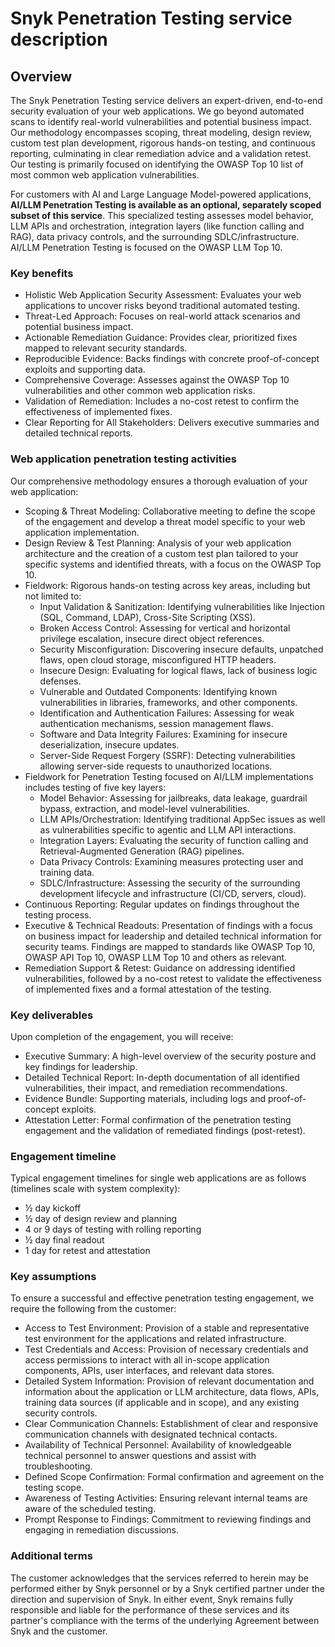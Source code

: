 # Snyk Penetration Testing service description

## Overview

The Snyk Penetration Testing service delivers an expert-driven, end-to-end security evaluation of your web applications. We go beyond automated scans to identify real-world vulnerabilities and potential business impact. Our methodology encompasses scoping, threat modeling, design review, custom test plan development, rigorous hands-on testing, and continuous reporting, culminating in clear remediation advice and a validation retest. Our testing is primarily focused on identifying the OWASP Top 10 list of most common web application vulnerabilities.

For customers with AI and Large Language Model-powered applications, **AI/LLM Penetration Testing is available as an optional, separately scoped subset of this service**. This specialized testing assesses model behavior, LLM APIs and orchestration, integration layers (like function calling and RAG), data privacy controls, and the surrounding SDLC/infrastructure. AI/LLM Penetration Testing is focused on the OWASP LLM Top 10.

### Key benefits

* Holistic Web Application Security Assessment: Evaluates your web applications to uncover risks beyond traditional automated testing.
* Threat-Led Approach: Focuses on real-world attack scenarios and potential business impact.
* Actionable Remediation Guidance: Provides clear, prioritized fixes mapped to relevant security standards.
* Reproducible Evidence: Backs findings with concrete proof-of-concept exploits and supporting data.
* Comprehensive Coverage: Assesses against the OWASP Top 10 vulnerabilities and other common web application risks.
* Validation of Remediation: Includes a no-cost retest to confirm the effectiveness of implemented fixes.
* Clear Reporting for All Stakeholders: Delivers executive summaries and detailed technical reports.

### Web application penetration testing activities

Our comprehensive methodology ensures a thorough evaluation of your web application:

* Scoping & Threat Modeling: Collaborative meeting to define the scope of the engagement and develop a threat model specific to your web application implementation.
* Design Review & Test Planning: Analysis of your web application architecture and the creation of a custom test plan tailored to your specific systems and identified threats, with a focus on the OWASP Top 10.
* Fieldwork: Rigorous hands-on testing across key areas, including but not limited to:
  * Input Validation & Sanitization: Identifying vulnerabilities like Injection (SQL, Command, LDAP), Cross-Site Scripting (XSS).
  * Broken Access Control: Assessing for vertical and horizontal privilege escalation, insecure direct object references.
  * Security Misconfiguration: Discovering insecure defaults, unpatched flaws, open cloud storage, misconfigured HTTP headers.
  * Insecure Design: Evaluating for logical flaws, lack of business logic defenses.
  * Vulnerable and Outdated Components: Identifying known vulnerabilities in libraries, frameworks, and other components.
  * Identification and Authentication Failures: Assessing for weak authentication mechanisms, session management flaws.
  * Software and Data Integrity Failures: Examining for insecure deserialization, insecure updates.
  * Server-Side Request Forgery (SSRF): Detecting vulnerabilities allowing server-side requests to unauthorized locations.
* Fieldwork for Penetration Testing focused on AI/LLM implementations includes testing of five key layers:
  * Model Behavior: Assessing for jailbreaks, data leakage, guardrail bypass, extraction, and model-level vulnerabilities.
  * LLM APIs/Orchestration: Identifying traditional AppSec issues as well as vulnerabilities specific to agentic and LLM API interactions.
  * Integration Layers: Evaluating the security of function calling and Retrieval-Augmented Generation (RAG) pipelines.
  * Data Privacy Controls: Examining measures protecting user and training data.
  * SDLC/Infrastructure: Assessing the security of the surrounding development lifecycle and infrastructure (CI/CD, servers, cloud).
* Continuous Reporting: Regular updates on findings throughout the testing process.
* Executive & Technical Readouts: Presentation of findings with a focus on business impact for leadership and detailed technical information for security teams. Findings are mapped to standards like OWASP Top 10, OWASP API Top 10, OWASP LLM Top 10 and others as relevant.
* Remediation Support & Retest: Guidance on addressing identified vulnerabilities, followed by a no-cost retest to validate the effectiveness of implemented fixes and a formal attestation of the testing.

### Key deliverables

Upon completion of the engagement, you will receive:

* Executive Summary: A high-level overview of the security posture and key findings for leadership.
* Detailed Technical Report: In-depth documentation of all identified vulnerabilities, their impact, and remediation recommendations.
* Evidence Bundle: Supporting materials, including logs and proof-of-concept exploits.
* Attestation Letter: Formal confirmation of the penetration testing engagement and the validation of remediated findings (post-retest).

### Engagement timeline

Typical engagement timelines for single web applications are as follows (timelines scale with system complexity):

* ½ day kickoff
* ½ day of design review and planning
* 4 or 9 days of testing with rolling reporting
* ½ day final readout
* 1 day for retest and attestation

### Key assumptions

To ensure a successful and effective penetration testing engagement, we require the following from the customer:

* Access to Test Environment: Provision of a stable and representative test environment for the applications and related infrastructure.
* Test Credentials and Access: Provision of necessary credentials and access permissions to interact with all in-scope application components, APIs, user interfaces, and relevant data stores.
* Detailed System Information: Provision of relevant documentation and information about the application or LLM architecture, data flows, APIs, training data sources (if applicable and in scope), and any existing security controls.
* Clear Communication Channels: Establishment of clear and responsive communication channels with designated technical contacts.
* Availability of Technical Personnel: Availability of knowledgeable technical personnel to answer questions and assist with troubleshooting.
* Defined Scope Confirmation: Formal confirmation and agreement on the testing scope.
* Awareness of Testing Activities: Ensuring relevant internal teams are aware of the scheduled testing.
* Prompt Response to Findings: Commitment to reviewing findings and engaging in remediation discussions.

### Additional terms

The customer acknowledges that the services referred to herein may be performed either by Snyk personnel or by a Snyk certified partner under the direction and supervision of Snyk. In either event, Snyk remains fully responsible and liable for the performance of these services and its partner's compliance with the terms of the underlying Agreement between Snyk and the customer.
